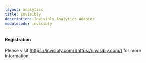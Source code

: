 ```yaml
---
layout: analytics
title: Invisibly
description: Invisibly Analytics Adapter
modulecode: invisibly
---
```


#### Registration

Please visit [https://invisibly.com/](https://invisibly.com/) for more information.

